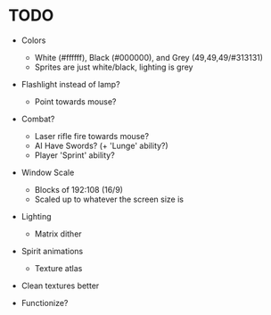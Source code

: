 # TODO
- Colors
  - White (#ffffff), Black (#000000), and Grey (49,49,49/#313131)
  - Sprites are just white/black, lighting is grey
- Flashlight instead of lamp?
  - Point towards mouse?
- Combat?
  - Laser rifle fire towards mouse?
  - AI Have Swords? (+ 'Lunge' ability?)
  - Player 'Sprint' ability?
- Window Scale
  - Blocks of 192:108 (16/9)
  - Scaled up to whatever the screen size is
- Lighting
  - Matrix dither
- Spirit animations
  - Texture atlas

- Clean textures better
- Functionize?
